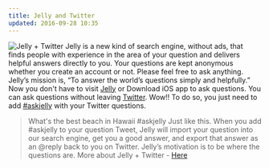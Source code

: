 ```yaml
---
title: Jelly and Twitter
updated: 2016-09-28 10:35
---
```


![Jelly + Twitter](https://cdn-images-1.medium.com/max/800/1*iozubRMpRJOon4IlPj0qZQ.png)
Jelly is a new kind of search engine, without ads, that finds people with experience in the area of your question and delivers helpful answers directly to you.
Your questions are kept anonymous whether you create an account or not. Please feel free to ask anything.
Jelly’s mission is, “To answer the world’s questions simply and helpfully.” Now you don't have to visit [Jelly](https://askjelly.com/) or Download iOS app to ask questions. You can ask questions without leaving [Twitter](https://twitter.com). Wow!! To do so, you just need to add [#askjelly](https://twitter.com/hashtag/askjelly) with your Twitter questions.
> What's the best beach in Hawaii #askjelly
Just like this.
When you add #askjelly to your question Tweet, Jelly will import your question into our search engine, get you a good answer, and export that answer as an @reply back to you on Twitter. Jelly’s motivation is to be where the questions are.
More about Jelly + Twitter - [Here](https://askjelly.com/twitter/)
